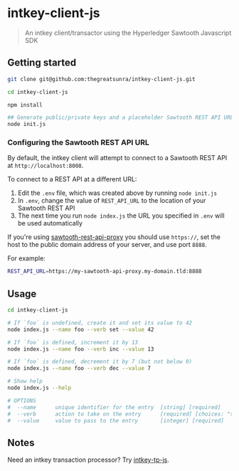 # intkey-client-js

> An intkey client/transactor using the Hyperledger Sawtooth Javascript SDK

## Getting started

```bash
git clone git@github.com:thegreatsunra/intkey-client-js.git

cd intkey-client-js

npm install

## Generate public/private keys and a placeholder Sawtooth REST API URL
node init.js
```

### Configuring the Sawtooth REST API URL

By default, the intkey client will attempt to connect to a Sawtooth REST API at `http://localhost:8008`.

To connect to a REST API at a different URL:

1. Edit the `.env` file, which was created above by running `node init.js`
1. In `.env`, change the value of `REST_API_URL` to the location of your Sawtooth REST API
1. The next time you run `node index.js` the URL you specified in `.env` will be used automatically 

If you're using [sawtooth-rest-api-proxy](https://github.com/thegreatsunra/sawtooth-rest-api-proxy) you should use `https://`, set the host to the public domain address of your server, and use port `8888`.

For example:

```bash
REST_API_URL=https://my-sawtooth-api-proxy.my-domain.tld:8888
```

## Usage

```bash
cd intkey-client-js

# If `foo` is undefined, create it and set its value to 42
node index.js --name foo --verb set --value 42

# If `foo` is defined, increment it by 13
node index.js --name foo --verb inc --value 13

# If `foo` is defined, decrement it by 7 (but not below 0)
node index.js --name foo --verb dec --value 7

# Show help
node index.js --help

# OPTIONS
#  --name      unique identifier for the entry  [string] [required]
#  --verb      action to take on the entry      [required] [choices: "set", "inc", "dec"]
#  --value     value to pass to the entry       [integer] [required]
```

## Notes

Need an intkey transaction processor? Try [intkey-tp-js](https://github.com/thegreatsunra/intkey-client-js).
